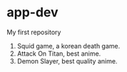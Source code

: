 # app-dev
My first repository
1. Squid game, a korean death game.
2. Attack On Titan, best anime.
3. Demon Slayer, best quality anime.
